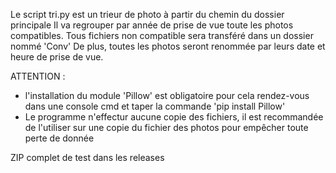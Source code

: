Le script tri.py est un trieur de photo à partir du chemin du dossier principale
Il va regrouper par année de prise de vue toute les photos compatibles.
Tous fichiers non compatible sera transféré dans un dossier nommé 'Conv'
De plus, toutes les photos seront renommée par leurs date et heure de prise de vue.

ATTENTION : 
- l'installation du module 'Pillow' est obligatoire pour cela rendez-vous dans une console cmd et taper la commande 'pip install Pillow'
- Le programme n'effectur aucune copie des fichiers, il est recommandée de l'utiliser sur une copie du fichier des photos pour empêcher toute perte de donnée

ZIP complet de test dans les releases
